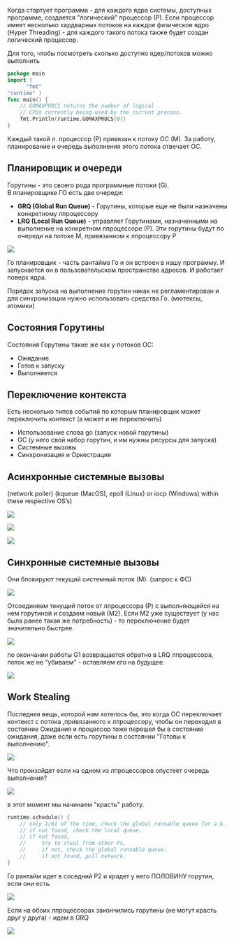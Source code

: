 Когда стартует программа - для каждого ядра системы, доступных программе, создается "логический" процессор (Р). Если процессор имеет несколько хардварных потоков на каждое физическое ядро (Hyper Threading) - для каждого такого потока также будет создан логический процессор.

Для того, чтобы посмотреть сколько доступно ядер/потоков можно выполнить

```go
package main
import (
      "fmt"
"runtime" )
func main() {
    // GOMAXPROCS returns the number of logical
    // CPUs currently being used by the current process.
    fmt.Println(runtime.GOMAXPROCS(0))
}
```

Каждый такой л. процессор (Р) привязан к потоку ОС (М). За работу, планирование и очередь выполнения этого потока отвечает ОС.

## Планировщик и очереди

Горутины - это своего рода программные потоки (G).  
В планировщике ГО есть две очереди:

- **GRQ (Global Run Queue)** - Горутины, которые еще не были назначены конкретному лпроцессору
- **LRQ (Local Run Queue)** - управляет Горутинами, назначенными на выполнение на конкретном лпроцессоре (Р). Эти горутины будут по очереди на потоке М, привязанном к лпроцессору Р

![](grt_go_001.png)

Го планировщик - часть рантайма Го и он встроен в нашу программу. И запускается он в пользовательском пространстве адресов. И работает поверх ядра.

Порядок запуска на выполнение горутин никак не регламентирован и для синхронизации нужно использовать средства Го. (мютексы, атомики)

## Состояния Горутины

Состояния Горутины такие же как у потоков ОС:

- Ожидание
- Готов к запуску
- Выполняется

## Переключение контекста

Есть несколько типов событий по которым планировщик может переключить контекст (а может и не переключить)

- Использование слова go (запуск новой горутины)
- GC (у него свой набор горутин, и им нужны ресурсы для запуска)
- Системные вызовы
- Синхронизация и Оркестрация

## Асинхронные системные вызовы

(network poller) (kqueue (MacOS), epoll (Linux) or iocp (Windows) within these respective OS’s)

![](grt_go_002.png)

![](grt_go_003.png)

![](grt_go_004.png)

## Синхронные системные вызовы

Они блокируют текущий системный поток (М). (запрос к ФС)

![](grt_go_005.png)

Отсоединяем текущий поток от лпроцессора (Р) с выполняющейся на нем горутиной и создаем новый (М2). Если М2 уже существует (у нас была ранее такая же потребность) - то переключение будет значительно быстрее.

![](grt_go_006.png)

по окончании работы G1 возвращается обратно в LRQ лпроцессора, поток же не "убиваем" - оставляем его на будущее.

![](grt_go_007.png)

## Work Stealing

Последняя вещь, которой нам хотелось бы, это когда ОС переключает контекст с потока ,привязанного к лпроцессору, чтобы он переходил в состояние Ожидания и процессор тоже перешел бы в состояние ожидания, даже если есть горутины в состоянии "Готовы к выполнению".

![](grt_go_008.png)

Что произойдет если на одном из лпроцессоров опустеет очередь выполнения?

![](grt_go_009.png)

в этот момент мы начинаем "красть" работу.

```go
runtime.schedule() {
    // only 1/61 of the time, check the global runnable queue for a G.
    // if not found, check the local queue.
    // if not found,
    //     try to steal from other Ps.
    //     if not, check the global runnable queue.
    //     if not found, poll network.
}
```

Го рантайм идет в соседний P2 и крадет у него ПОЛОВИНУ горутин, если они есть.

![](grt_go_010.png)

Если на обоих лпроцессорах закончились горутины (не могут красть друг у друга) - идем в GRQ

![](grt_go_011.png)

